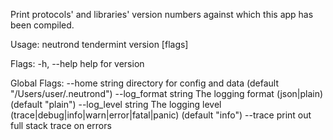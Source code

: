 Print protocols' and libraries' version numbers
against which this app has been compiled.

Usage:
  neutrond tendermint version [flags]

Flags:
  -h, --help   help for version

Global Flags:
      --home string         directory for config and data (default "/Users/user/.neutrond")
      --log_format string   The logging format (json|plain) (default "plain")
      --log_level string    The logging level (trace|debug|info|warn|error|fatal|panic) (default "info")
      --trace               print out full stack trace on errors

